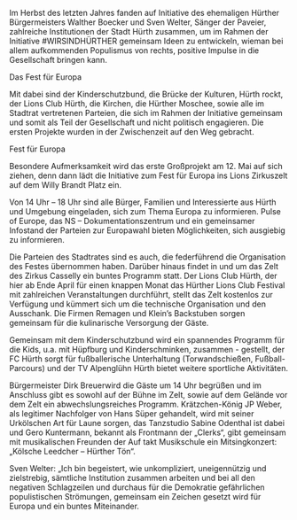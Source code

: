 Im Herbst des letzten Jahres fanden auf Initiative des ehemaligen Hürther Bürgermeisters Walther Boecker und Sven
Welter, Sänger der Paveier, zahlreiche Institutionen der Stadt Hürth zusammen, um im Rahmen der Initiative
#WIRSINDHÜRTHER gemeinsam Ideen zu entwickeln, wieman bei allem aufkommenden Populismus von rechts, positive
Impulse in die Gesellschaft bringen kann.

Das Fest für Europa

Mit dabei sind der Kinderschutzbund, die Brücke der Kulturen,
Hürth rockt, der Lions Club Hürth, die Kirchen, die Hürther Moschee,
sowie alle im Stadtrat vertretenen Parteien, die sich im Rahmen der
Initiative gemeinsam und somit als Teil der Gesellschaft und nicht politisch
engagieren. Die ersten Projekte wurden in der Zwischenzeit auf den
Weg gebracht.

Fest für Europa

Besondere Aufmerksamkeit wird das erste Großprojekt am 12. Mai
auf sich ziehen, denn dann lädt die Initiative zum Fest für Europa ins
Lions Zirkuszelt auf dem Willy Brandt Platz ein.

Von 14 Uhr – 18 Uhr sind alle Bürger, Familien und Interessierte aus
Hürth und Umgebung eingeladen, sich zum Thema Europa zu informieren. Pulse of Europe, das NS – Dokumentationszentrum und ein gemeinsamer Infostand der Parteien zur Europawahl bieten Möglichkeiten,
sich ausgiebig zu informieren.

Die Parteien des Stadtrates sind es auch, die federführend die Organisation des Festes übernommen haben. Darüber hinaus findet in und
um das Zelt des Zirkus Casselly ein buntes Programm statt. Der Lions Club
Hürth, der hier ab Ende April für einen knappen Monat das Hürther
Lions Club Festival mit zahlreichen Veranstaltungen durchführt, stellt das
Zelt kostenlos zur Verfügung und kümmert sich um die technische
Organisation und den Ausschank. Die Firmen Remagen und Klein’s Backstuben sorgen gemeinsam für die kulinarische Versorgung der Gäste.

Gemeinsam mit dem Kinderschutzbund wird ein spannendes Programm für die Kids, u.a. mit Hüpfburg und Kinderschminken, zusammen -
gestellt, der FC Hürth sorgt für fußballerische Unterhaltung (Torwandschießen, Fußball-Parcours) und der TV Alpenglühn Hürth bietet weitere sportliche Aktivitäten.

Bürgermeister Dirk Breuerwird die Gäste um 14 Uhr begrüßen und
im Anschluss gibt es sowohl auf der Bühne im Zelt, sowie auf dem Gelände vor dem Zelt ein abwechslungsreiches Programm.
Krätzchen-König JP Weber, als legitimer Nachfolger von Hans Süper
gehandelt, wird mit seiner Urkölschen Art für Laune sorgen, das Tanzstudio Sabine Odenthal ist dabei und Gero Kuntermann, bekannt als
Frontmann der „Clerks“, gibt gemeinsam mit musikalischen Freunden der
Auf takt Musikschule ein Mitsingkonzert: „Kölsche Leedcher – Hürther
Tön“.

Sven Welter: „Ich bin begeistert, wie unkompliziert, uneigennützig
und zielstrebig, sämtliche Institution zusammen arbeiten und bei all den
negativen Schlagzeilen und durchaus für die Demokratie gefährlichen populistischen Strömungen, gemeinsam ein Zeichen gesetzt wird für Europa und ein buntes Miteinander.
